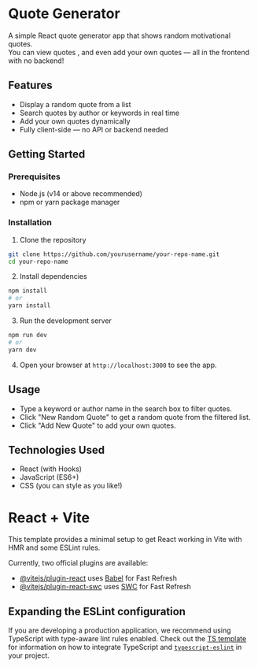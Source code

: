 
# Quote Generator

A simple React quote generator app that shows random motivational quotes.  
You can view quotes , and even add your own quotes — all in the frontend with no backend!

## Features

- Display a random quote from a list
- Search quotes by author or keywords in real time
- Add your own quotes dynamically
- Fully client-side — no API or backend needed

## Getting Started

### Prerequisites

- Node.js (v14 or above recommended)
- npm or yarn package manager

### Installation

1. Clone the repository

```bash
git clone https://github.com/yourusername/your-repo-name.git
cd your-repo-name
````

2. Install dependencies

```bash
npm install
# or
yarn install
```

3. Run the development server

```bash
npm run dev
# or
yarn dev
```

4. Open your browser at `http://localhost:3000` to see the app.

## Usage

* Type a keyword or author name in the search box to filter quotes.
* Click "New Random Quote" to get a random quote from the filtered list.
* Click "Add New Quote" to add your own quotes.

## Technologies Used

* React (with Hooks)
* JavaScript (ES6+)
* CSS (you can style as you like!)




# React + Vite

This template provides a minimal setup to get React working in Vite with HMR and some ESLint rules.

Currently, two official plugins are available:

- [@vitejs/plugin-react](https://github.com/vitejs/vite-plugin-react/blob/main/packages/plugin-react) uses [Babel](https://babeljs.io/) for Fast Refresh
- [@vitejs/plugin-react-swc](https://github.com/vitejs/vite-plugin-react/blob/main/packages/plugin-react-swc) uses [SWC](https://swc.rs/) for Fast Refresh

## Expanding the ESLint configuration

If you are developing a production application, we recommend using TypeScript with type-aware lint rules enabled. Check out the [TS template](https://github.com/vitejs/vite/tree/main/packages/create-vite/template-react-ts) for information on how to integrate TypeScript and [`typescript-eslint`](https://typescript-eslint.io) in your project.
